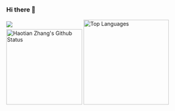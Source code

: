 ### Hi there 👋

<div>
    <div style="display: inline-block">
        <div>
            <img src="https://komarev.com/ghpvc/?username=SkyeBeFreeman" style="display: block;" vspace="5">
        </div>
        <div>
            <img src="https://github-readme-stats.vercel.app/api?username=SkyeBeFreeman&count_private=true&show_icons=true" height="200px" alt="Haotian Zhang's Github Status" >
        </div>
    </div>
    <div style="display: inline-block">
        <img src="https://github-readme-stats.vercel.app/api/top-langs/?username=SkyeBeFreeman" height="225px" alt="Top Languages"  display=inline-block>
    </div>
</div>